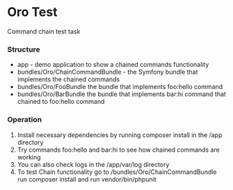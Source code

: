 # Oro Test
Command chain test task 

### Structure

- app - demo application to show a chained commands functionality
- bundles/Oro/ChainCommandBundle - the Symfony bundle that implements the chained commands
- bundles/Oro/FooBundle the bundle that implements foo:hello command
- bundles/Oro/BarBundle the bundle that implements bar:hi command that chained to foo:hello command

### Operation

1. Install necessary dependencies by running composer install in the /app directory
2. Try commands foo:hello and bar:hi to see how chained commands are working
3. You can also check logs in the /app/var/log directory
4. To test Chain functionality go to /bundles/Oro/ChainCommandBundle run composer install and run vendor/bin/phpunit
